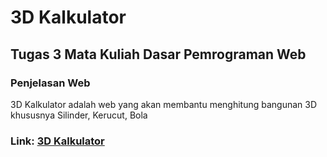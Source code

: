 # 3D Kalkulator
## Tugas 3 Mata Kuliah Dasar Pemrograman Web

### Penjelasan Web

3D Kalkulator adalah web yang akan membantu menghitung bangunan 3D khususnya Silinder, Kerucut, Bola

### Link: [3D Kalkulator](https://tugas3-1402019076.herokuapp.com/)

